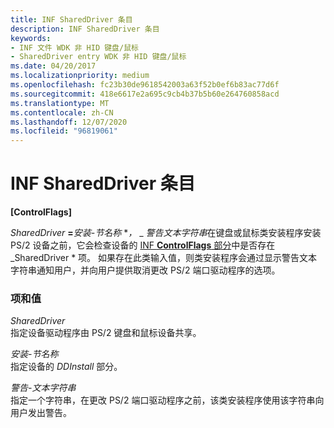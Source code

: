 ```yaml
---
title: INF SharedDriver 条目
description: INF SharedDriver 条目
keywords:
- INF 文件 WDK 非 HID 键盘/鼠标
- SharedDriver entry WDK 非 HID 键盘/鼠标
ms.date: 04/20/2017
ms.localizationpriority: medium
ms.openlocfilehash: fc23b30de9618542003a63f52b0ef6b83ac77d6f
ms.sourcegitcommit: 418e6617e2a695c9cb4b37b5b60e264760858acd
ms.translationtype: MT
ms.contentlocale: zh-CN
ms.lasthandoff: 12/07/2020
ms.locfileid: "96819061"
---
```

# <a name="inf-shareddriver-entry"></a>INF SharedDriver 条目





**\[ControlFlags\]**

<em>SharedDriver</em> **=**<em>安装-节名称</em> **_，_* _ <em>警告文本字符串</em>在键盘或鼠标类安装程序安装 PS/2 设备之前，它会检查设备的 [INF **ControlFlags** 部分](../install/inf-controlflags-section.md)中是否存在 _SharedDriver * 项。 如果存在此类输入值，则类安装程序会通过显示警告文本字符串通知用户，并向用户提供取消更改 PS/2 端口驱动程序的选项。

### <a name="entries-and-values"></a>项和值

<a href="" id="shareddriver"></a>*SharedDriver*  
指定设备驱动程序由 PS/2 键盘和鼠标设备共享。

<a href="" id="install-section-name"></a>*安装-节名称*  
指定设备的 *DDInstall* 部分。

<a href="" id="warning-text-string"></a>*警告-文本字符串*  
指定一个字符串，在更改 PS/2 端口驱动程序之前，该类安装程序使用该字符串向用户发出警告。

 

